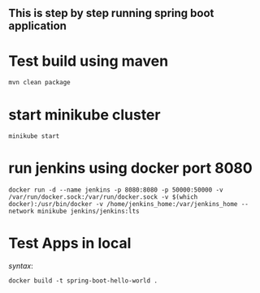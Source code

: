 ## This is step by step running spring boot application

# Test build using maven
`mvn clean package`

# start minikube cluster
`minikube start`

# run jenkins using docker port 8080
`docker run -d --name jenkins -p 8080:8080 -p 50000:50000 -v /var/run/docker.sock:/var/run/docker.sock -v $(which docker):/usr/bin/docker -v /home/jenkins_home:/var/jenkins_home --network minikube jenkins/jenkins:lts`

# Test Apps in local
_*syntax*_:
```
docker build -t spring-boot-hello-world .
```